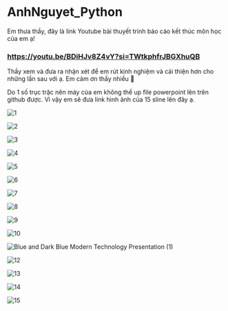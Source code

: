 # AnhNguyet_Python

Em thưa thầy, đây là link Youtube bài thuyết trình báo cáo kết thúc môn học của em ạ!

### https://youtu.be/BDiHJv8Z4vY?si=TWtkphfrJBGXhuQB

Thầy xem và đưa ra nhận xét để em rút kinh nghiệm và cải thiện hơn cho những lần sau với ạ. Em cảm ơn thầy nhiều 🤝

Do 1 số trục trặc nên máy của em không thể up file powerpoint lên trên github được. Vì vậy em sẽ đưa link hình ảnh của 15 sline lên đây ạ.

![1](https://github.com/user-attachments/assets/ec4168f3-1403-4399-9eb6-f7a5829e47e4)

![2](https://github.com/user-attachments/assets/1364c40b-2c4a-4902-afca-d574a4fce4c8)

![3](https://github.com/user-attachments/assets/0ef36e46-3c0c-4036-a1b4-dcd91f0fcece)

![4](https://github.com/user-attachments/assets/76f3884d-a4ce-474d-a817-7351bb909895)

![5](https://github.com/user-attachments/assets/2ff119f6-5601-49db-af48-bf93dd2ff5f6)

![6](https://github.com/user-attachments/assets/9d446398-bfac-44f3-af59-1e5a5dff5c14)

![7](https://github.com/user-attachments/assets/9a4954c7-37ed-4b6c-9df6-f7b57e5be929)

![8](https://github.com/user-attachments/assets/a9a0a4d5-2999-4f2c-8ab4-7465393fc9eb)

![9](https://github.com/user-attachments/assets/38827808-01d0-422a-bae5-625bc43fb572)

![10](https://github.com/user-attachments/assets/a733c63c-9e46-46ab-bcf8-ea5d08d8e793)

![Blue and Dark Blue Modern Technology Presentation (1)](https://github.com/user-attachments/assets/d1351b2f-0811-47ff-8ff2-be70d3df5439)

![12](https://github.com/user-attachments/assets/cf0f99d3-c635-4bab-ad99-7c3536c0723d)

![13](https://github.com/user-attachments/assets/4ac91ca0-73e2-4573-8a91-d8270a6c62cb)

![14](https://github.com/user-attachments/assets/d9510149-d020-4752-ad05-3163ed509fab)

![15](https://github.com/user-attachments/assets/ad79e06c-3ac8-4974-b070-803b515db5f5)

